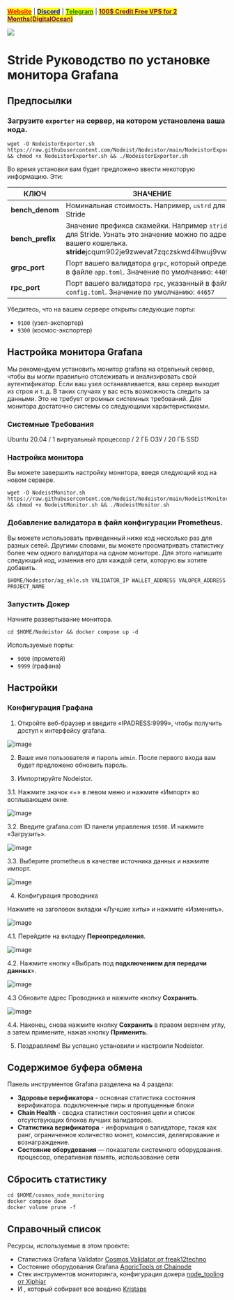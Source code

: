 &#x20;                             [<mark style="color:red;">**Website**</mark>](https://nodeist.net/) | [<mark style="color:blue;">**Discord**</mark>](https://discord.gg/ypx7mJ6Zzb) | [<mark style="color:green;">**Telegram**</mark>](https://t.me/noodeist) | [<mark style="color:purple;">**100$ Credit Free VPS for 2 Months(DigitalOcean)**</mark>](https://nodeist.net/)<mark style="color:purple;"></mark>

![](https://i.hizliresim.com/qa5txaz.png)


# Stride Руководство по установке монитора Grafana
## Предпосылки

### Загрузите `exporter` на сервер, на котором установлена ​​ваша нода.
```
wget -O NodeistorExporter.sh https://raw.githubusercontent.com/Nodeist/Nodeistor/main/NodeistorExporter && chmod +x NodeistorExporter.sh && ./NodeistorExporter.sh
```
Во время установки вам будет предложено ввести некоторую информацию. Эти:

| КЛЮЧ | ЗНАЧЕНИЕ |
|----------|--------------|
| **bench_denom** | Номинальная стоимость. Например, `ustrd` для Stride |
| **bench_prefix** | Значение префикса скамейки. Например `stride` для Stride. Узнать это значение можно по адресу вашего кошелька. **stride**jcqum902je9zwevat7zqczskwd4lhwuj9vwgsu |
| **grpc_port** | Порт вашего валидатора `grpc`, который определен в файле `app.toml`. Значение по умолчанию: `44090` |
| **rpc_port** | Порт вашего валидатора `rpc`, указанный в файле `config.toml`. Значение по умолчанию: `44657` |

Убедитесь, что на вашем сервере открыты следующие порты:
- `9100` (узел-экспортер)
- `9300` (космос-экспортер)

## Настройка монитора Grafana
Мы рекомендуем установить монитор grafana на отдельный сервер, чтобы вы могли правильно отслеживать и анализировать свой аутентификатор.
Если ваш узел останавливается, ваш сервер выходит из строя и т. д. В таких случаях у вас есть возможность следить за данными. Это не требует огромных системных требований.
Для монитора достаточно системы со следующими характеристиками.

### Системные Требования
Ubuntu 20.04 / 1 виртуальный процессор / 2 ГБ ОЗУ / 20 ГБ SSD

### Настройка монитора
Вы можете завершить настройку монитора, введя следующий код на новом сервере.
```
wget -O NodeistMonitor.sh https://raw.githubusercontent.com/Nodeist/Nodeistor/main/NodeistMonitor && chmod +x NodeistMonitor.sh && ./NodeistMonitor.sh
```

### Добавление валидатора в файл конфигурации Prometheus.
Вы можете использовать приведенный ниже код несколько раз для разных сетей. Другими словами, вы можете просматривать статистику более чем одного валидатора на одном мониторе.
Для этого напишите следующий код, изменив его для каждой сети, которую вы хотите добавить.
```
$HOME/Nodeistor/ag_ekle.sh VALIDATOR_IP WALLET_ADDRESS VALOPER_ADDRESS PROJECT_NAME
```

### Запустить Докер
Начните развертывание монитора.
```
cd $HOME/Nodeistor && docker compose up -d
```

Используемые порты:
- `9090` (прометей)
- `9999` (графана)

## Настройки

### Конфигурация Графана
1. Откройте веб-браузер и введите «IPADRESS:9999», чтобы получить доступ к интерфейсу grafana.

![image](https://i.hizliresim.com/q5v1rxg.png)

2. Ваше имя пользователя и пароль `admin`. После первого входа вам будет предложено обновить пароль.

3. Импортируйте Nodeistor.

3.1. Нажмите значок «+» в левом меню и нажмите «Импорт» во всплывающем окне.

![image](https://i.hizliresim.com/g76skvm.png)

3.2. Введите grafana.com ID панели управления `16580`. И нажмите «Загрузить».

![image](https://i.hizliresim.com/2c4ely8.png)

3.3. Выберите prometheus в качестве источника данных и нажмите импорт.

![image](https://i.hizliresim.com/achuede.png)

4. Конфигурация проводника

Нажмите на заголовок вкладки «Лучшие хиты» и нажмите «Изменить».

![image](https://i.hizliresim.com/7g70srb.png)

4.1. Перейдите на вкладку **Переопределения**.

![image](https://i.hizliresim.com/abdah90.png)

4.2. Нажмите кнопку «Выбрать под **подключением для передачи данных**».

![image](https://i.hizliresim.com/gpqoyah.png)

4.3 Обновите адрес Проводника и нажмите кнопку **Сохранить**.

![image](https://i.hizliresim.com/b1st4xn.png)

4.4. Наконец, снова нажмите кнопку **Сохранить** в правом верхнем углу, а затем примените, нажав кнопку **Применить**.

5. Поздравляем! Вы успешно установили и настроили Nodeistor.

## Содержимое буфера обмена
Панель инструментов Grafana разделена на 4 раздела:
- **Здоровье верификатора** - основная статистика состояния верификатора. подключенные пиры и пропущенные блоки
- **Chain Health** - сводка статистики состояния цепи и список отсутствующих блоков лучших валидаторов.
- **Статистика верификатора** - информация о валидаторе, такая как ранг, ограниченное количество монет, комиссия, делегирование и вознаграждение.
- **Состояние оборудования** — показатели системного оборудования. процессор, оперативная память, использование сети

## Сбросить статистику
```
cd $HOME/cosmos_node_monitoring
docker compose down
docker volume prune -f
```

## Справочный список
Ресурсы, используемые в этом проекте:
- Статистика Grafana Validator [Cosmos Validator от freak12techno](https://grafana.com/grafana/dashboards/14914)
- Состояние оборудования Grafana [AgoricTools от Chainode](https://github.com/Chainode/AgoricTools)
- Стек инструментов мониторинга, конфигурация докера [node_tooling от Xiphiar](https://github.com/Xiphiar/node_tooling/)
- И , который собирает все воедино [Kristaps](https://github.com/kj89)
